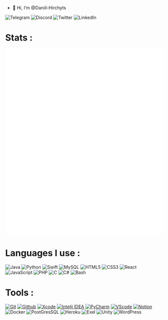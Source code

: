 - 👋 Hi, I’m @Daniil-Hirchyts

<!-- <div style="content-align:center"> -->
  ![Telegram](https://img.shields.io/badge/Telegram-2CA5E0?style=for-the-badge&logo=telegram&logoColor=white)
  ![Discord](https://img.shields.io/badge/Discord-7289DA?style=for-the-badge&logo=discord&logoColor=white)
  ![Twitter](https://img.shields.io/badge/Twitter-1DA1F2?style=for-the-badge&logo=twitter&logoColor=white)
  ![LinkedIn](https://img.shields.io/badge/LinkedIn-0077B5?style=for-the-badge&logo=linkedin&logoColor=white)

<!-- </div> -->
# Stats :
![](https://raw.githubusercontent.com/Daniil-Hirchyts/github-stats/master/generated/overview.svg#gh-dark-mode-only)
![](https://raw.githubusercontent.com/Daniil-Hirchyts/github-stats/master/generated/languages.svg#gh-dark-mode-only)

# Languages I use :
![Java](https://img.shields.io/badge/Java-ED8B00?style=for-the-badge&logo=java&logoColor=white)
![Python](https://img.shields.io/badge/Python-d65d0e?style=for-the-badge&logo=Python&logoColor=white)
![Swift](https://img.shields.io/badge/Swift-000000?style=for-the-badge&logo=Swift&logoColor=white)
![MySQL](https://img.shields.io/badge/MySQL-00C300?style=for-the-badge&logo=MySQL&logoColor=white)
![HTML5](https://img.shields.io/badge/HTML5-0747a6?style=for-the-badge&logo=HTML5&logoColor=white)
![CSS3](https://img.shields.io/badge/CSS3-FFA116?style=for-the-badge&logo=CSS3&logoColor=white)
![React](https://img.shields.io/badge/React-20232A?style=for-the-badge&logo=react&logoColor=61DAFB)
![JavaScript](https://img.shields.io/badge/JavaScript-FCC624?style=for-the-badge&logo=JavaScript&logoColor=black)
![PHP](https://img.shields.io/badge/PHP-4f5d95?style=for-the-badge&logo=php&logoColor=white)
![C](https://img.shields.io/badge/C-555555?style=for-the-badge&logo=c&logoColor=white)
![C#](https://img.shields.io/badge/C%23-239120?style=for-the-badge&logo=c-sharp&logoColor=white)
![Bash](https://img.shields.io/badge/Shell_Script-121011?style=for-the-badge&logo=gnu-bash&logoColor=white)


# Tools :
<a href="https://git-scm.com/">![Git](https://img.shields.io/badge/Git-orange?style=for-the-badge&logo=Git&logoColor=white)</a>
<a href="https://github.com/">![Github](https://img.shields.io/badge/Github-gray?style=for-the-badge&logo=Github&logoColor=white)</a>
<a href="https://developer.apple.com/xcode/">![Xcode](https://img.shields.io/badge/Xcode-blue?style=for-the-badge&logo=Xcode&logoColor=white)</a>
<a href="https://www.jetbrains.com/idea/">![Intelij IDEA](https://img.shields.io/badge/Intelij-ff0066?style=for-the-badge&logo=IntelliJ-IDEA&logoColor=white)</a>
<a href="https://www.jetbrains.com/pycharm/">![PyCharm](https://img.shields.io/badge/PyCharm-00000?style=for-the-badge&logo=PyCharm&logoColor=white)</a>
<a href="https://code.visualstudio.com/">![VScode](https://img.shields.io/badge/VScode-0084e0?style=for-the-badge&logo=visualstudiocode&logoColor=white)</a>
<a href="https://www.notion.so/">![Notion](https://img.shields.io/badge/Notion-black?style=for-the-badge&logo=Notion&logoColor=white)</a>
![Docker](https://img.shields.io/badge/Docker-blue?style=for-the-badge&logo=Docker&logoColor=white)</a>
![PostGresSQL](https://img.shields.io/badge/PostgreSQL-316192?style=for-the-badge&logo=postgresql&logoColor=white)
![Heroku](https://img.shields.io/badge/Heroku-430098?style=for-the-badge&logo=heroku&logoColor=white)
![Exel](https://img.shields.io/badge/Microsoft_Excel-217346?style=for-the-badge&logo=microsoft-excel&logoColor=white)
![Unity](https://img.shields.io/badge/Unity-100000?style=for-the-badge&logo=unity&logoColor=white)
![WordPress](https://img.shields.io/badge/Wordpress-21759B?style=for-the-badge&logo=wordpress&logoColor=white)

